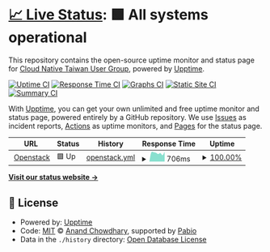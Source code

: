 # [📈 Live Status](https://status.cloudnative.tw): <!--live status--> **🟩 All systems operational**

This repository contains the open-source uptime monitor and status page for [Cloud Native Taiwan User Group](https://cloudnative.tw), powered by [Upptime](https://github.com/upptime/upptime).

[![Uptime CI](https://github.com/cloud-native-taiwan/status-infra-labs/workflows/Uptime%20CI/badge.svg)](https://github.com/cloud-native-taiwan/status-infra-labs/actions?query=workflow%3A%22Uptime+CI%22)
[![Response Time CI](https://github.com/cloud-native-taiwan/status-infra-labs/workflows/Response%20Time%20CI/badge.svg)](https://github.com/cloud-native-taiwan/status-infra-labs/actions?query=workflow%3A%22Response+Time+CI%22)
[![Graphs CI](https://github.com/cloud-native-taiwan/status-infra-labs/workflows/Graphs%20CI/badge.svg)](https://github.com/cloud-native-taiwan/status-infra-labs/actions?query=workflow%3A%22Graphs+CI%22)
[![Static Site CI](https://github.com/cloud-native-taiwan/status-infra-labs/workflows/Static%20Site%20CI/badge.svg)](https://github.com/cloud-native-taiwan/status-infra-labs/actions?query=workflow%3A%22Static+Site+CI%22)
[![Summary CI](https://github.com/cloud-native-taiwan/status-infra-labs/workflows/Summary%20CI/badge.svg)](https://github.com/cloud-native-taiwan/status-infra-labs/actions?query=workflow%3A%22Summary+CI%22)

With [Upptime](https://upptime.js.org), you can get your own unlimited and free uptime monitor and status page, powered entirely by a GitHub repository. We use [Issues](https://github.com/cloud-native-taiwan/status-infra-labs/issues) as incident reports, [Actions](https://github.com/cloud-native-taiwan/status-infra-labs/actions) as uptime monitors, and [Pages](https://status.cloudnative.tw) for the status page.

<!--start: status pages-->
<!-- This summary is generated by Upptime (https://github.com/upptime/upptime) -->
<!-- Do not edit this manually, your changes will be overwritten -->
<!-- prettier-ignore -->
| URL | Status | History | Response Time | Uptime |
| --- | ------ | ------- | ------------- | ------ |
| <img alt="" src="https://icons.duckduckgo.com/ip3/openstack.cloudnative.tw.ico" height="13"> [Openstack](https://openstack.cloudnative.tw) | 🟩 Up | [openstack.yml](https://github.com/cloud-native-taiwan/status-infra-labs/commits/HEAD/history/openstack.yml) | <details><summary><img alt="Response time graph" src="./graphs/openstack/response-time-week.png" height="20"> 706ms</summary><br><a href="https://status.cloudnative.tw/history/openstack"><img alt="Response time 741" src="https://img.shields.io/endpoint?url=https%3A%2F%2Fraw.githubusercontent.com%2Fcloud-native-taiwan%2Fstatus-infra-labs%2FHEAD%2Fapi%2Fopenstack%2Fresponse-time.json"></a><br><a href="https://status.cloudnative.tw/history/openstack"><img alt="24-hour response time 558" src="https://img.shields.io/endpoint?url=https%3A%2F%2Fraw.githubusercontent.com%2Fcloud-native-taiwan%2Fstatus-infra-labs%2FHEAD%2Fapi%2Fopenstack%2Fresponse-time-day.json"></a><br><a href="https://status.cloudnative.tw/history/openstack"><img alt="7-day response time 706" src="https://img.shields.io/endpoint?url=https%3A%2F%2Fraw.githubusercontent.com%2Fcloud-native-taiwan%2Fstatus-infra-labs%2FHEAD%2Fapi%2Fopenstack%2Fresponse-time-week.json"></a><br><a href="https://status.cloudnative.tw/history/openstack"><img alt="30-day response time 741" src="https://img.shields.io/endpoint?url=https%3A%2F%2Fraw.githubusercontent.com%2Fcloud-native-taiwan%2Fstatus-infra-labs%2FHEAD%2Fapi%2Fopenstack%2Fresponse-time-month.json"></a><br><a href="https://status.cloudnative.tw/history/openstack"><img alt="1-year response time 741" src="https://img.shields.io/endpoint?url=https%3A%2F%2Fraw.githubusercontent.com%2Fcloud-native-taiwan%2Fstatus-infra-labs%2FHEAD%2Fapi%2Fopenstack%2Fresponse-time-year.json"></a></details> | <details><summary><a href="https://status.cloudnative.tw/history/openstack">100.00%</a></summary><a href="https://status.cloudnative.tw/history/openstack"><img alt="All-time uptime 100.00%" src="https://img.shields.io/endpoint?url=https%3A%2F%2Fraw.githubusercontent.com%2Fcloud-native-taiwan%2Fstatus-infra-labs%2FHEAD%2Fapi%2Fopenstack%2Fuptime.json"></a><br><a href="https://status.cloudnative.tw/history/openstack"><img alt="24-hour uptime 100.00%" src="https://img.shields.io/endpoint?url=https%3A%2F%2Fraw.githubusercontent.com%2Fcloud-native-taiwan%2Fstatus-infra-labs%2FHEAD%2Fapi%2Fopenstack%2Fuptime-day.json"></a><br><a href="https://status.cloudnative.tw/history/openstack"><img alt="7-day uptime 100.00%" src="https://img.shields.io/endpoint?url=https%3A%2F%2Fraw.githubusercontent.com%2Fcloud-native-taiwan%2Fstatus-infra-labs%2FHEAD%2Fapi%2Fopenstack%2Fuptime-week.json"></a><br><a href="https://status.cloudnative.tw/history/openstack"><img alt="30-day uptime 100.00%" src="https://img.shields.io/endpoint?url=https%3A%2F%2Fraw.githubusercontent.com%2Fcloud-native-taiwan%2Fstatus-infra-labs%2FHEAD%2Fapi%2Fopenstack%2Fuptime-month.json"></a><br><a href="https://status.cloudnative.tw/history/openstack"><img alt="1-year uptime 100.00%" src="https://img.shields.io/endpoint?url=https%3A%2F%2Fraw.githubusercontent.com%2Fcloud-native-taiwan%2Fstatus-infra-labs%2FHEAD%2Fapi%2Fopenstack%2Fuptime-year.json"></a></details>

<!--end: status pages-->

[**Visit our status website →**](https://status.cloudnative.tw)

## 📄 License

- Powered by: [Upptime](https://github.com/upptime/upptime)
- Code: [MIT](./LICENSE) © [Anand Chowdhary](https://anandchowdhary.com), supported by [Pabio](https://pabio.com)
- Data in the `./history` directory: [Open Database License](https://opendatacommons.org/licenses/odbl/1-0/)
